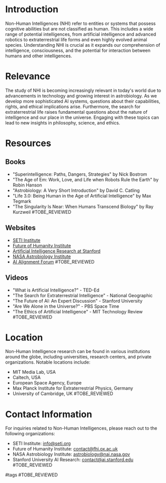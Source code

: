 # Introduction
Non-Human Intelligences (NHI) refer to entities or systems that possess cognitive abilities but are not classified as human. This includes a wide range of potential intelligences, from artificial intelligence and advanced robotics to extraterrestrial life forms and even highly evolved animal species. Understanding NHI is crucial as it expands our comprehension of intelligence, consciousness, and the potential for interaction between humans and other intelligences.

# Relevance
The study of NHI is becoming increasingly relevant in today's world due to advancements in technology and growing interest in astrobiology. As we develop more sophisticated AI systems, questions about their capabilities, rights, and ethical implications arise. Furthermore, the search for extraterrestrial life raises fundamental questions about the nature of intelligence and our place in the universe. Engaging with these topics can lead to new insights in philosophy, science, and ethics.

# Resources

## Books
- "Superintelligence: Paths, Dangers, Strategies" by Nick Bostrom
- "The Age of Em: Work, Love, and Life when Robots Rule the Earth" by Robin Hanson
- "Astrobiology: A Very Short Introduction" by David C. Catling
- "Life 3.0: Being Human in the Age of Artificial Intelligence" by Max Tegmark
- "The Singularity Is Near: When Humans Transcend Biology" by Ray Kurzweil #TOBE_REVIEWED

## Websites
- [SETI Institute](https://www.seti.org)
- [Future of Humanity Institute](https://www.fhi.ox.ac.uk)
- [Artificial Intelligence Research at Stanford](https://ai.stanford.edu)
- [NASA Astrobiology Institute](https://www.nai.nasa.gov)
- [AI Alignment Forum](https://www.alignmentforum.org) #TOBE_REVIEWED

## Videos
- "What is Artificial Intelligence?" - TED-Ed
- "The Search for Extraterrestrial Intelligence" - National Geographic
- "The Future of AI: An Expert Discussion" - Stanford University
- "Are We Alone in the Universe?" - PBS Space Time
- "The Ethics of Artificial Intelligence" - MIT Technology Review #TOBE_REVIEWED

# Location
Non-Human Intelligence research can be found in various institutions around the globe, including universities, research centers, and private organizations. Notable locations include:
- MIT Media Lab, USA
- Caltech, USA
- European Space Agency, Europe
- Max Planck Institute for Extraterrestrial Physics, Germany
- University of Cambridge, UK #TOBE_REVIEWED

# Contact Information
For inquiries related to Non-Human Intelligences, please reach out to the following organizations:

- SETI Institute: info@seti.org
- Future of Humanity Institute: contact@fhi.ox.ac.uk
- NASA Astrobiology Institute: astrobiology@nai.nasa.gov
- Stanford University AI Research: contact@ai.stanford.edu #TOBE_REVIEWED

#tags 
#TOBE_REVIEWED
